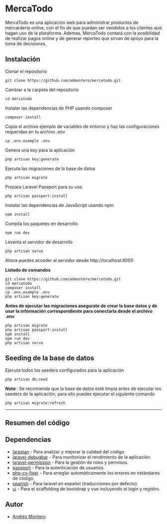 # MercaTodo

MercaTodo es una aplicación web para administrar productos de mercardería online, con el fin de que puedan ser vendidos a los clientes que hagan uso de la plataforma. Ademas, MercaTodo contará con la posibilidad de realizar pagos online y de generar reportes que sirvan de apoyo para la toma de decisiones.

## Instalación

Clonar el repositorio

    git clone https://github.com/admontero/mercatodo.git

Cambiar a la carpeta del repositorio

    cd mercatodo

Instalar las dependencias de PHP usando composer

    composer install

Copia el archivo ejemplo de variables de entorno y haz las configuraciones requeridas en tu archivo .env

    cp .env.example .env

Genera una key para la aplicación

    php artisan key:generate

Ejecuta las migraciones de la base de datos

    php artisan migrate

Prepara Laravel Passport para su uso

    php artisan passport:install

Instalar las dependencias de JavaScript usando npm

    npm install

Compila los paquetes en desarrollo

    npm run dev

Levanta el servidor de desarrollo

    php artisan serve

Ahora puedes acceder al servidor desde http://localhost:8000

**Listado de comandos**

    git clone https://github.com/admontero/mercatodo.git
    cd mercatodo
    composer install
    cp .env.example .env
    php artisan key:generate

**Antes de ejecutar las migraciones asegurate de crear la base datos y de usar la información correspondiente para conectarla desde el archivo .env**

    php artisan migrate
    php artisan passport:install
    npm install
    npm run dev
    php artisan serve

## Seeding de la base de datos

Ejecuta todos los seeders configurados para la aplicación

    php artisan db:seed

***Nota*** : Se recomienda que la base de datos esté limpia antes de ejecutar los seeders de la aplicación, para ello puedes ejecutar el siguiente comando

    php artisan migrate:refresh

------------

## Resumen del código

## Dependencias

- [larastan](https://github.com/nunomaduro/larastan) - Para analizar y mejorar la calidad del código.
- [laravel-debugbar](https://github.com/barryvdh/laravel-debugbar) - Para monitorizar el rendimiento de la aplicación.
- [laravel-permission](https://github.com/spatie/laravel-permission) - Para la gestión de roles y permisos.
- [passport](https://github.com/laravel/passport) - Para la autenticación de usuarios.
- [php-cs-fixer](https://github.com/PHP-CS-Fixer/PHP-CS-Fixer) - Para arreglar automáticamente los errores en estándares de código.
- [spanish](https://github.com/laravel/ui) - Para laravel en español (traducciones por defecto).
- [ui](https://github.com/laravel/ui) - Para el scaffolding de bootstrap y vue incluyendo el login y registro.

## Autor

- [Andrés Montero](https://github.com/admontero)
